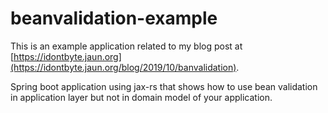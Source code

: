 # beanvalidation-example

This is an example application related to my blog post at [https://idontbyte.jaun.org](https://idontbyte.jaun.org/blog/2019/10/banvalidation).

Spring boot application using jax-rs that shows how to use bean validation in application layer but not in domain model of your application.

